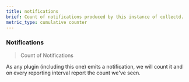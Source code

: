 ```yaml
---
title: notifications
brief: Count of notifications produced by this instance of collectd.
metric_type: cumulative counter
---
```

### Notifications

> Count of Notifications

As any plugin (including this one) emits a notification, we will count it and on
every reporting interval report the count we've seen.
